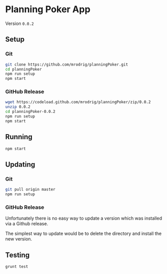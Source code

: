 # Planning Poker App

Version `0.0.2`

## Setup

### Git

```bash 
git clone https://github.com/mrodrig/planningPoker.git
cd planningPoker
npm run setup
npm start
```

### GitHub Release

```bash
wget https://codeload.github.com/mrodrig/planningPoker/zip/0.0.2
unzip 0.0.2
cd planningPoker-0.0.2
npm run setup
npm start
```

## Running

```bash
npm start
```

## Updating

### Git

```bash
git pull origin master
npm run setup
```

### GitHub Release

Unfortunately there is no easy way to update a version which was installed via a Github release.

The simplest way to update would be to delete the directory and install the new version.

## Testing

```bash
grunt test
```